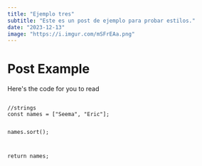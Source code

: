 ```yaml
---
title: "Ejemplo tres"
subtitle: "Este es un post de ejemplo para probar estilos."
date: "2023-12-13"
image: "https://i.imgur.com/mSFrEAa.png"
---
```


# Post Example

Here's the code for you to read

<code language="javascript">
//strings
const names = ["Seema", "Eric"];

names.sort();

return names;
</code>
